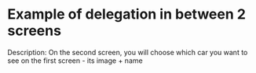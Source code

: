 # Example of delegation in between 2 screens
Description:
On the second screen, you will choose which car you want to see on the first screen - its image + name

